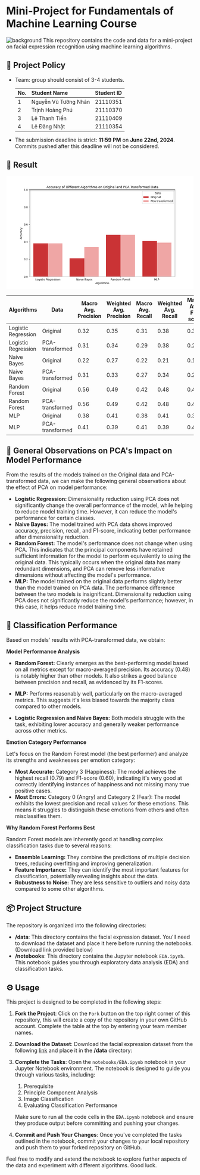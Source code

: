 # Mini-Project for Fundamentals of Machine Learning Course
![background](./materials/ai_wp.jpg)
This repository contains the code and data for a mini-project on facial expression recognition using machine learning algorithms.

## 📑 Project Policy
- Team: group should consist of 3-4 students.

    |No.| Student Name    | Student ID |
    | --------| -------- | ------- |
    |1|Nguyễn Vũ Tường Nhân|21110351|
    |2|Trịnh Hoàng Phú|21110370|
    |3|Lê Thanh Tiến|21110409|
    |4|Lê Đăng Nhật|21110354|

- The submission deadline is strict: **11:59 PM** on **June 22nd, 2024**. Commits pushed after this deadline will not be considered.

## 📝 Result

![Acuracy plot](./materials/Accuracy.png)

| Algorithms | Data | Macro Avg. Precision | Weighted Avg. Precision | Macro Avg. Recall | Weighted Avg. Recall | Macro Avg. F1-score | Weighted Avg. F1-score | Accuracy |
|---|---|---|---|---|---|---|---|---|
| Logistic Regression | Original | 0.32 | 0.35 | 0.31 | 0.38 | 0.30 | 0.36 | 0.38 |
| Logistic Regression | PCA-transformed | 0.31 | 0.34 | 0.29 | 0.38 | 0.28 | 0.34 | 0.38 |
| Naive Bayes | Original | 0.22 | 0.27 | 0.22 | 0.21 | 0.17 | 0.19 | 0.21 |
| Naive Bayes | PCA-transformed | 0.31 | 0.33 | 0.27 | 0.34 | 0.25 | 0.29 | 0.34 |
| Random Forest | Original | 0.56 | 0.49 | 0.42 | 0.48 | 0.44 | 0.46 | 0.48 |
| Random Forest | PCA-transformed | 0.56 | 0.49 | 0.42 | 0.48 | 0.44 | 0.46 | 0.48 |
| MLP | Original | 0.38 | 0.41 | 0.38 | 0.41 | 0.38 | 0.41 | 0.41 |
| MLP | PCA-transformed | 0.41 | 0.39 | 0.41 | 0.39 | 0.41 | 0.39 | 0.39 |

## 📑 General Observations on PCA's Impact on Model Performance

From the results of the models trained on the Original data and PCA-transformed data, we can make the following general observations about the effect of PCA on model performance:

- **Logistic Regression:** Dimensionality reduction using PCA does not significantly change the overall performance of the model, while helping to reduce model training time. However, it can reduce the model's performance for certain classes.
- **Naive Bayes:** The model trained with PCA data shows improved accuracy, precision, recall, and F1-score, indicating better performance after dimensionality reduction.
- **Random Forest:** The model's performance does not change when using PCA. This indicates that the principal components have retained sufficient information for the model to perform equivalently to using the original data. This typically occurs when the original data has many redundant dimensions, and PCA can remove less informative dimensions without affecting the model's performance.
- **MLP:** The model trained on the original data performs slightly better than the model trained on PCA data. The performance difference between the two models is insignificant. Dimensionality reduction using PCA does not significantly reduce the model's performance; however, in this case, it helps reduce model training time.

## 📝 Classification Performance

Based on models' results with PCA-transformed data, we obtain:

**Model Performance Analysis**

* **Random Forest:** Clearly emerges as the best-performing model based on all metrics except for macro-averaged precision. Its accuracy (0.48) is notably higher than other models. It also strikes a good balance between precision and recall, as evidenced by its F1-scores.

* **MLP:** Performs reasonably well, particularly on the macro-averaged metrics. This suggests it's less biased towards the majority class compared to other models.

* **Logistic Regression and Naive Bayes:** Both models struggle with the task, exhibiting lower accuracy and generally weaker performance across other metrics.

**Emotion Category Performance**

Let's focus on the Random Forest model (the best performer) and analyze its strengths and weaknesses per emotion category:

* **Most Accurate:**
Category 3 (Happiness): The model achieves the highest recall (0.79) and F1-score (0.60), indicating it's very good at correctly identifying instances of happiness and not missing many true positive cases.
* **Most Errors:**
Category 0 (Angry) and Category 2 (Fear): The model exhibits the lowest precision and recall values for these emotions. This means it struggles to distinguish these emotions from others and often misclassifies them.

**Why Random Forest Performs Best**

Random Forest models are inherently good at handling complex classification tasks due to several reasons:

* **Ensemble Learning:** They combine the predictions of multiple decision trees, reducing overfitting and improving generalization.
* **Feature Importance:** They can identify the most important features for classification, potentially revealing insights about the data.
* **Robustness to Noise:** They are less sensitive to outliers and noisy data compared to some other algorithms.

## 📦 Project Structure

The repository is organized into the following directories:

- **/data**: This directory contains the facial expression dataset. You'll need to download the dataset and place it here before running the notebooks. (Download link provided below)
- **/notebooks**: This directory contains the Jupyter notebook ```EDA.ipynb```. This notebook guides you through exploratory data analysis (EDA) and classification tasks.

## ⚙️ Usage

This project is designed to be completed in the following steps:

1. **Fork the Project**: Click on the ```Fork``` button on the top right corner of this repository, this will create a copy of the repository in your own GitHub account. Complete the table at the top by entering your team member names.

2. **Download the Dataset**: Download the facial expression dataset from the following [link](https://mega.nz/file/foM2wDaa#GPGyspdUB2WV-fATL-ZvYj3i4FqgbVKyct413gxg3rE) and place it in the **/data** directory:

3. **Complete the Tasks**: Open the ```notebooks/EDA.ipynb``` notebook in your Jupyter Notebook environment. The notebook is designed to guide you through various tasks, including:
    
    1. Prerequisite
    2. Principle Component Analysis
    3. Image Classification
    4. Evaluating Classification Performance 

    Make sure to run all the code cells in the ```EDA.ipynb``` notebook and ensure they produce output before committing and pushing your changes.

5. **Commit and Push Your Changes**: Once you've completed the tasks outlined in the notebook, commit your changes to your local repository and push them to your forked repository on GitHub.


Feel free to modify and extend the notebook to explore further aspects of the data and experiment with different algorithms. Good luck.
